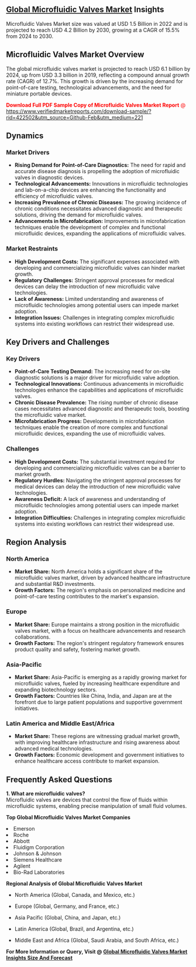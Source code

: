 <h2><a href="https://www.verifiedmarketreports.com/download-sample/?rid=422502&amp;utm_source=Github&amp;utm_medium=221" target="_blank">Global Microfluidic Valves Market</a> Insights</h2><p>Microfluidic Valves Market size was valued at USD 1.5 Billion in 2022 and is projected to reach USD 4.2 Billion by 2030, growing at a CAGR of 15.5% from 2024 to 2030.</p><p> <h2>Microfluidic Valves Market Overview</h2> <p>The global microfluidic valves market is projected to reach USD 6.1 billion by 2024, up from USD 3.3 billion in 2019, reflecting a compound annual growth rate (CAGR) of 12.7%. This growth is driven by the increasing demand for point-of-care testing, technological advancements, and the need for miniature portable devices. </p> <p><p><span class=""><span style="color: #ff0000;"><strong>Download Full PDF Sample Copy of Microfluidic Valves Market Report</strong> @ </span><a href="https://www.verifiedmarketreports.com/download-sample/?rid=422502&amp;utm_source=Github-Feb&amp;utm_medium=221" target="_blank">https://www.verifiedmarketreports.com/download-sample/?rid=422502&amp;utm_source=Github-Feb&amp;utm_medium=221</a></span></p></p> <h2>Dynamics</h2> <h3>Market Drivers</h3> <ul> <li><strong>Rising Demand for Point-of-Care Diagnostics:</strong> The need for rapid and accurate disease diagnosis is propelling the adoption of microfluidic valves in diagnostic devices. </li> <li><strong>Technological Advancements:</strong> Innovations in microfluidic technologies and lab-on-a-chip devices are enhancing the functionality and efficiency of microfluidic valves. </li> <li><strong>Increasing Prevalence of Chronic Diseases:</strong> The growing incidence of chronic conditions necessitates advanced diagnostic and therapeutic solutions, driving the demand for microfluidic valves. </li> <li><strong>Advancements in Microfabrication:</strong> Improvements in microfabrication techniques enable the development of complex and functional microfluidic devices, expanding the applications of microfluidic valves. </li> </ul> <h3>Market Restraints</h3> <ul> <li><strong>High Development Costs:</strong> The significant expenses associated with developing and commercializing microfluidic valves can hinder market growth. </li> <li><strong>Regulatory Challenges:</strong> Stringent approval processes for medical devices can delay the introduction of new microfluidic valve technologies. </li> <li><strong>Lack of Awareness:</strong> Limited understanding and awareness of microfluidic technologies among potential users can impede market adoption. </li> <li><strong>Integration Issues:</strong> Challenges in integrating complex microfluidic systems into existing workflows can restrict their widespread use. </li> </ul> <h2>Key Drivers and Challenges</h2> <h3>Key Drivers</h3> <ul> <li><strong>Point-of-Care Testing Demand:</strong> The increasing need for on-site diagnostic solutions is a major driver for microfluidic valve adoption. </li> <li><strong>Technological Innovations:</strong> Continuous advancements in microfluidic technologies enhance the capabilities and applications of microfluidic valves. </li> <li><strong>Chronic Disease Prevalence:</strong> The rising number of chronic disease cases necessitates advanced diagnostic and therapeutic tools, boosting the microfluidic valve market. </li> <li><strong>Microfabrication Progress:</strong> Developments in microfabrication techniques enable the creation of more complex and functional microfluidic devices, expanding the use of microfluidic valves. </li> </ul> <h3>Challenges</h3> <ul> <li><strong>High Development Costs:</strong> The substantial investment required for developing and commercializing microfluidic valves can be a barrier to market growth. </li> <li><strong>Regulatory Hurdles:</strong> Navigating the stringent approval processes for medical devices can delay the introduction of new microfluidic valve technologies. </li> <li><strong>Awareness Deficit:</strong> A lack of awareness and understanding of microfluidic technologies among potential users can impede market adoption. </li> <li><strong>Integration Difficulties:</strong> Challenges in integrating complex microfluidic systems into existing workflows can restrict their widespread use. </li> </ul> <h2>Region Analysis</h2> <h3>North America</h3> <ul> <li><strong>Market Share:</strong> North America holds a significant share of the microfluidic valves market, driven by advanced healthcare infrastructure and substantial R&D investments. </li> <li><strong>Growth Factors:</strong> The region's emphasis on personalized medicine and point-of-care testing contributes to the market's expansion. </li> </ul> <h3>Europe</h3> <ul> <li><strong>Market Share:</strong> Europe maintains a strong position in the microfluidic valves market, with a focus on healthcare advancements and research collaborations. </li> <li><strong>Growth Factors:</strong> The region's stringent regulatory framework ensures product quality and safety, fostering market growth. </li> </ul> <h3>Asia-Pacific</h3> <ul> <li><strong>Market Share:</strong> Asia-Pacific is emerging as a rapidly growing market for microfluidic valves, fueled by increasing healthcare expenditure and expanding biotechnology sectors. </li> <li><strong>Growth Factors:</strong> Countries like China, India, and Japan are at the forefront due to large patient populations and supportive government initiatives. </li> </ul> <h3>Latin America and Middle East/Africa</h3> <ul> <li><strong>Market Share:</strong> These regions are witnessing gradual market growth, with improving healthcare infrastructure and rising awareness about advanced medical technologies. </li> <li><strong>Growth Factors:</strong> Economic development and government initiatives to enhance healthcare access contribute to market expansion. </li> </ul> <h2>Frequently Asked Questions</h2> <p><strong>1. What are microfluidic valves?</strong><br>Microfluidic valves are devices that control the flow of fluids within microfluidic systems, enabling precise manipulation of small fluid volumes.</p><p><strong>Top Global Microfluidic Valves Market Companies</strong></p><div data-test-id=""><p><li>Emerson</li><li> Roche</li><li> Abbott</li><li> Fluidigm Corporation</li><li> Johnson & Johnson</li><li> Siemens Healthcare</li><li> Agilent</li><li> Bio-Rad Laboratories</li></p><div><strong>Regional Analysis of&nbsp;Global Microfluidic Valves Market</strong></div><ul><li dir="ltr"><p dir="ltr">North America&nbsp;(Global, Canada, and Mexico, etc.)</p></li><li dir="ltr"><p dir="ltr">Europe (Global, Germany, and France, etc.)</p></li><li dir="ltr"><p dir="ltr">Asia Pacific&nbsp;(Global, China, and Japan, etc.)</p></li><li dir="ltr"><p dir="ltr">Latin America&nbsp;(Global, Brazil, and Argentina, etc.)</p></li><li dir="ltr">Middle East and Africa&nbsp;(Global, Saudi Arabia, and South Africa, etc.)</li></ul><p><strong>For More Information or Query, Visit @&nbsp;</strong><strong><a href="https://www.verifiedmarketreports.com/product/microfluidic-valves-market/?utm_source=Github&amp;utm_medium=221" target="_blank">Global Microfluidic Valves Market Insights Size And Forecast</a></strong></p></div>
